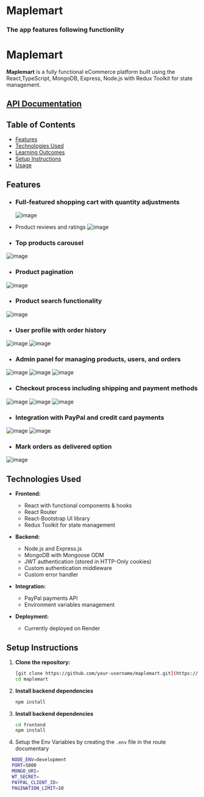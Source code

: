 # Maplemart
### The app features following functionlity

# Maplemart

**Maplemart** is a fully functional eCommerce platform built using the React,TypeScript, MongoDB, Express, Node.js with Redux Toolkit for state management.
## [API Documentation](https://documenter.getpostman.com/view/38012941/2sAXqne4F8#63a4bd98-6fa5-4255-8f8c-f555a5e0e7d5)

## Table of Contents

- [Features](#features)
- [Technologies Used](#technologies-used)
- [Learning Outcomes](#learning-outcomes)
- [Setup Instructions](#setup-instructions)
- [Usage](#usage)

## Features

- ### Full-featured shopping cart with quantity adjustments
  ![image](https://github.com/user-attachments/assets/5db749ff-8d0c-473f-9028-58483ee61650)
- Product reviews and ratings
![image](https://github.com/user-attachments/assets/1747b526-79a1-416a-9679-1272d26f59f7)

- ### Top products carousel
![image](https://github.com/user-attachments/assets/b8e4736c-f2a6-4405-8644-62394d62e9da)
- ### Product pagination
![image](https://github.com/user-attachments/assets/60711a59-1b88-49e0-bd45-0953ec6c06fe)

- ### Product search functionality
![image](https://github.com/user-attachments/assets/11bd0cb7-1dd4-4620-8c26-3025052086a2)

- ### User profile with order history
![image](https://github.com/user-attachments/assets/e4f7649d-2b03-48ae-af16-2ae01999e4e2)
![image](https://github.com/user-attachments/assets/117ad5ab-5ee0-4a1d-be75-4edd0f74b1dd)

- ### Admin panel for managing products, users, and orders
![image](https://github.com/user-attachments/assets/09c702f9-1e10-4a6b-aa0c-a592d1eb8158)
![image](https://github.com/user-attachments/assets/53b1c297-f76e-4677-aebb-bea7d207a58d)
![image](https://github.com/user-attachments/assets/6fbd576a-215f-4cda-8084-ec1a72212d33)
 
- ### Checkout process including shipping and payment methods
![image](https://github.com/user-attachments/assets/247a55d9-0224-4a52-af22-cb8161d7cbb1)
![image](https://github.com/user-attachments/assets/a550b7c1-03db-4ebe-a6ba-f5b4eb4ed151)
![image](https://github.com/user-attachments/assets/d6ddd225-1c82-46e5-bbfa-fd2f43c6188f)

- ### Integration with PayPal and credit card payments
![image](https://github.com/user-attachments/assets/573cfcce-e76b-4449-b102-5c4ef3d2b99a)
![image](https://github.com/user-attachments/assets/757f7634-278c-4e00-b194-ef6daa4751fe)
- ### Mark orders as delivered option
![image](https://github.com/user-attachments/assets/3ead7164-f21f-4df6-b01f-455f132c58fe)

## Technologies Used

- **Frontend:**
  - React with functional components & hooks
  - React Router
  - React-Bootstrap UI library
  - Redux Toolkit for state management

- **Backend:**
  - Node.js and Express.js
  - MongoDB with Mongoose ODM
  - JWT authentication (stored in HTTP-Only cookies)
  - Custom authentication middleware
  - Custom error handler

- **Integration:**
  - PayPal payments API
  - Environment variables management

- **Deployment:**
  - Currently deployed on Render
  
## Setup Instructions

1. **Clone the repository:**
   ```bash
   [git clone https://github.com/your-username/maplemart.git](https://github.com/Abhishek-Shukla-github/Maplemart.git)
   cd maplemart
2. **Install backend dependencies**
   ```bash
   npm install
3. **Install backend dependencies**
   ```bash
   cd frontend
   npm install
4. Setup the Env Variables by creating the `.env` file in the route documentary
  ```bash
    NODE_ENV=development
    PORT=5000
    MONGO_URI=
    WT_SECRET=
    PAYPAL_CLIENT_ID=
    PAGINATION_LIMIT=10
